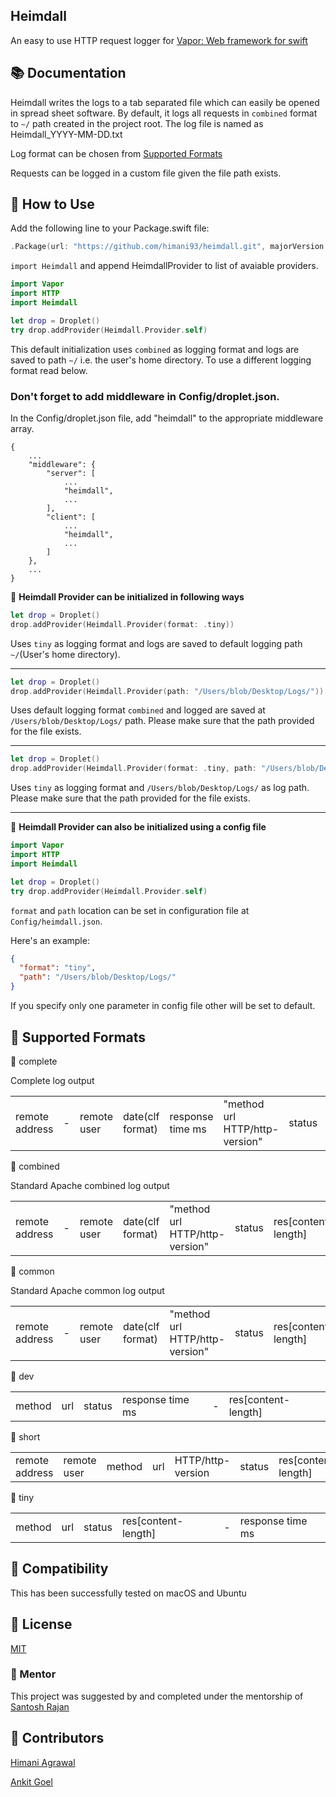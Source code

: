 Heimdall
---
An easy to use HTTP request logger for [Vapor: Web framework for swift](http://github.com/vapor/vapor)

## 📚 Documentation

Heimdall writes the logs to a tab separated file which can easily be opened in spread sheet software. By default, it logs all requests in ```combined``` format to ```~/``` path created in the project root. The log file is named as Heimdall_YYYY-MM-DD.txt

Log format can be chosen from [Supported Formats](https://github.com/himani93/heimdall/blob/master/README.md#-supported-formats)

Requests can be logged in a custom file given the file path exists.

## 📓 How to Use

Add the following line to your Package.swift file:
```swift
.Package(url: "https://github.com/himani93/heimdall.git", majorVersion: 1)
```

```import Heimdall``` and append
HeimdallProvider to list of avaiable providers.

```swift
import Vapor
import HTTP
import Heimdall

let drop = Droplet()
try drop.addProvider(Heimdall.Provider.self)
```

This default initialization uses `combined` as logging format and logs are saved to path `~/` i.e. the user's home directory.
To use a different logging format read below.

### Don't forget to add middleware in Config/droplet.json.
In the Config/droplet.json file, add "heimdall" to the appropriate middleware array.

```
{
    ...
    "middleware": {
        "server": [
            ...
            "heimdall",
            ...
        ],
        "client": [
            ...
            "heimdall",
            ...
        ]
    },
    ...
}
```

:triangular_flag_on_post: **Heimdall Provider can be initialized in following ways**

```swift
let drop = Droplet()
drop.addProvider(Heimdall.Provider(format: .tiny))
```

Uses `tiny` as logging format and logs are saved to default logging path `~/`(User's home directory).

---

```swift
let drop = Droplet()
drop.addProvider(Heimdall.Provider(path: "/Users/blob/Desktop/Logs/"))
```

Uses default logging format `combined` and logged are saved at `/Users/blob/Desktop/Logs/` path. Please make sure that the path provided for the file exists.

---

```swift
let drop = Droplet()
drop.addProvider(Heimdall.Provider(format: .tiny, path: "/Users/blob/Desktop/Logs/"))
```

Uses `tiny` as logging format and `/Users/blob/Desktop/Logs/` as log path. Please make sure that the path provided for the file exists.

---

:triangular_flag_on_post: **Heimdall Provider can also be initialized using a config file**

```swift
import Vapor
import HTTP
import Heimdall

let drop = Droplet()
try drop.addProvider(Heimdall.Provider.self)
```

```format``` and ```path``` location can be set in configuration file at ```Config/heimdall.json```.

Here's an example:

```json
{
  "format": "tiny",
  "path": "/Users/blob/Desktop/Logs/"
}
```
If you specify only one parameter in config file other will be set to default.

## 📒 Supported Formats

  :small_blue_diamond: complete

  Complete log output

| | | | | | | | | | |
|---|---|---|---|---|---|---|---|---|---|
|remote address|-|remote user|date(clf format)|response time ms|"method url HTTP/http-version"|status|res[content-length]|"referrer"|"user-agent"|

  :small_blue_diamond: combined

  Standard Apache combined log output

| | | | | | | | | |
|---|---|---|---|---|---|---|---|---|
|remote address|-|remote user|date(clf format)|"method url HTTP/http-version"|status|res[content-length]|"referrer"|"user-agent"|

  :small_blue_diamond: common

  Standard Apache common log output

| | | | | | | |
|---|---|---|---|---|---|---|
|remote address|-|remote user|date(clf format)|"method url HTTP/http-version"|status|res[content-length]|

  :small_blue_diamond: dev

| | | | | | |
|---|---|---|---|---|---|
|method|url|status|response time ms|-|res[content-length]|


  :small_blue_diamond: short

| | | | | | | | | |
|---|---|---|---|---|---|---|---|---|
|remote address|remote user|method|url|HTTP/http-version|status|res[content-length]|-|response time ms|


  :small_blue_diamond: tiny

| | | | | | |
|---|---|---|---|---|---|
|method|url|status|res[content-length]|-|response time ms|

## 🔧 Compatibility

  This has been successfully tested on macOS and Ubuntu

## 📝 License

  [MIT](http://github.com/himani93/heimdall/blob/master/LICENSE.txt)

### 👤 Mentor

  This project was suggested by and completed under the mentorship of [Santosh Rajan](https://github.com/santoshrajan)

## 👥 Contributors

  [Himani Agrawal](https://github.com/himani93)

  [Ankit Goel](https://github.com/ankit1ank)
